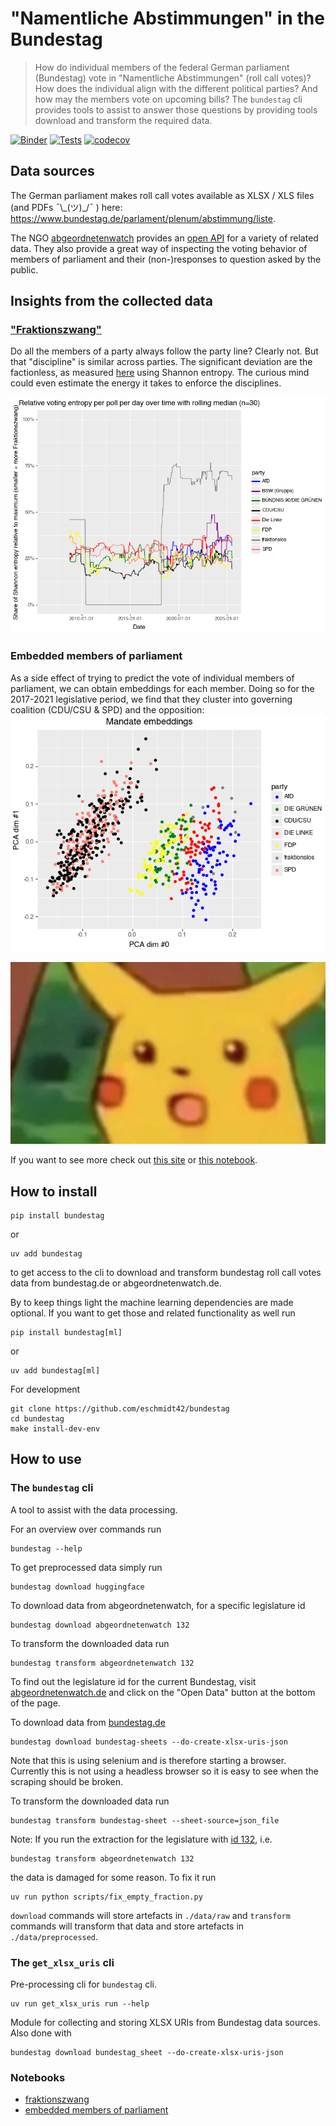 # "Namentliche Abstimmungen" in the Bundestag

> How do individual members of the federal German parliament (Bundestag) vote in "Namentliche Abstimmungen" (roll call votes)? How does the individual align with the different political parties? And how may the members vote on upcoming bills? The `bundestag` cli provides tools to assist to answer those questions by providing tools download and transform the required data.

[![Binder](https://mybinder.org/badge_logo.svg)](https://mybinder.org/v2/gh/eschmidt42/bundestag/HEAD?labpath=docs%2Fanalysis-highlights.ipynb)
[![Tests](https://github.com/eschmidt42/bundestag/actions/workflows/ci.yml/badge.svg)](https://github.com/eschmidt42/bundestag/actions/workflows/ci.yml)
[![codecov](https://codecov.io/gh/eschmidt42/bundestag/branch/main/graph/badge.svg?token=SIZEIVYX66)](https://codecov.io/gh/eschmidt42/bundestag)

## Data sources

The German parliament makes roll call votes available as XLSX / XLS files (and PDFs ¯\\\_(ツ)\_/¯ ) here: https://www.bundestag.de/parlament/plenum/abstimmung/liste.

The NGO [abgeordnetenwatch](https://www.abgeordnetenwatch.de/) provides an [open API](https://www.abgeordnetenwatch.de/api) for a variety of related data. They also provide a great way of inspecting the voting behavior of members of parliament and their (non-)responses to question asked by the public.

## Insights from the collected data

### ["Fraktionszwang"](https://de.wikipedia.org/wiki/Fraktionsdisziplin)

Do all the members of a party always follow the party line? Clearly not. But that "discipline" is similar across parties. The significant deviation are the factionless, as measured [here](https://github.com/eschmidt42/bundestag/blob/main/docs/fraktionszwang.md) using Shannon entropy. The curious mind could even estimate the energy it takes to enforce the disciplines.

![median rolling entropy over time](https://github.com/eschmidt42/bundestag/blob/main/docs/images/abgeordnetenwatch_rolling_voting_entropy_over_time.png?raw=true)

### Embedded members of parliament

As a side effect of trying to predict the vote of individual members of parliament, we can obtain embeddings for each member. Doing so for the 2017-2021 legislative period, we find that they cluster into governing coalition (CDU/CSU & SPD) and the opposition:
![2d display of mandate embeddings](https://github.com/eschmidt42/bundestag/blob/main/docs/images/mandate_embeddings.png?raw=true)

![surprised pikachu](https://github.com/eschmidt42/bundestag/blob/main/docs/images/surprised-pikachu.png?raw=true)

If you want to see more check out [this site](https://github.com/eschmidt42/bundestag/blob/main/docs/analysis-highlights.md) or [this notebook](https://github.com/eschmidt42/bundestag/blob/main/docs/analysis-highlights.ipynb).

## How to install

```shell
pip install bundestag
```

or

```shell
uv add bundestag
```

to get access to the cli to download and transform bundestag roll call votes data from bundestag.de or abgeordnetenwatch.de.

By to keep things light the machine learning dependencies are made optional. If you want to get those and related functionality as well run

```shell
pip install bundestag[ml]
```

or

```shell
uv add bundestag[ml]
```

For development

```shell
git clone https://github.com/eschmidt42/bundestag
cd bundestag
make install-dev-env
```

## How to use

### The `bundestag` cli

A tool to assist with the data processing.

For an overview over commands run
```shell
bundestag --help
```

To get preprocessed data simply run
```shell
bundestag download huggingface
```

To download data from abgeordnetenwatch, for a specific legislature id
```shell
bundestag download abgeordnetenwatch 132
```

To transform the downloaded data run
```shell
bundestag transform abgeordnetenwatch 132
```

To find out the legislature id for the current Bundestag, visit [abgeordnetenwatch.de](https://www.abgeordnetenwatch.de/bundestag) and click on the "Open Data" button at the bottom of the page.

To download data from [bundestag.de](https://www.bundestag.de/parlament/plenum/abstimmung/liste)
```shell
bundestag download bundestag-sheets --do-create-xlsx-uris-json
```

Note that this is using selenium and is therefore starting a browser. Currently this is not using a headless browser so it is easy to see when the scraping should be broken.

To transform the downloaded data run
```shell
bundestag transform bundestag-sheet --sheet-source=json_file
```

Note: If you run the extraction for the legislature with [id 132](https://www.abgeordnetenwatch.de/bundestag/20), i.e.

```shell
bundestag transform abgeordnetenwatch 132
```

the data is damaged for some reason. To fix it run

```shell
uv run python scripts/fix_empty_fraction.py
```

`download` commands will store artefacts in `./data/raw` and `transform` commands will transform that data and store artefacts in `./data/preprocessed`.

### The `get_xlsx_uris` cli

Pre-processing cli for `bundestag` cli.

```shell
uv run get_xlsx_uris run --help
```

Module for collecting and storing XLSX URIs from Bundestag data sources. Also done with

```shell
bundestag download bundestag_sheet --do-create-xlsx-uris-json
```

### Notebooks

* [fraktionszwang]((https://github.com/eschmidt42/bundestag/blob/main/docs/fraktionszwang.ipynb))
* [embedded members of parliament](https://github.com/eschmidt42/bundestag/blob/main/docs/analysis-highlights.ipynb)
